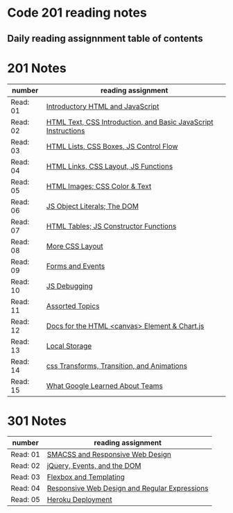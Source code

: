 # Code 201 reading notes

## Daily reading assignnment table of contents

# 201 Notes

number| reading assignment
---- | ----
Read: 01 | [Introductory HTML and JavaScript](https://will-ing.github.io/reading-notes/class-01)
Read: 02 | [HTML Text, CSS Introduction, and Basic JavaScript Instructions](https://will-ing.github.io/reading-notes/class-02)
Read: 03 | [HTML Lists, CSS Boxes, JS Control Flow](https://will-ing.github.io/reading-notes/class-03)
Read: 04 | [HTML Links, CSS Layout, JS Functions](https://will-ing.github.io/reading-notes/class-04)
Read: 05 | [HTML Images; CSS Color & Text](https://will-ing.github.io/reading-notes/class-05)
Read: 06 | [JS Object Literals; The DOM](https://will-ing.github.io/reading-notes/class-06)
Read: 07 | [HTML Tables; JS Constructor Functions](https://will-ing.github.io/reading-notes/class-07)
Read: 08 | [More CSS Layout](https://will-ing.github.io/reading-notes/class-08)
Read: 09 | [Forms and Events](https://will-ing.github.io/reading-notes/class-09)
Read: 10 | [JS Debugging](https://will-ing.github.io/reading-notes/class-10)
Read: 11 | [Assorted Topics](https://will-ing.github.io/reading-notes/class-11)
Read: 12 | [Docs for the HTML \<canvas> Element & Chart.js](https://will-ing.github.io/reading-notes/class-12)
Read: 13 | [Local Storage](https://will-ing.github.io/reading-notes/class-13)
Read: 14 | [css Transforms, Transition, and Animations](https://will-ing.github.io/reading-notes/class-14)
Read: 15 | [What Google Learned About Teams](https://will-ing.github.io/reading-notes/class-15)

# 301 Notes

number| reading assignment
---- | ----
Read: 01 | [SMACSS and Responsive Web Design](https://will-ing.github.io/reading-notes/301-notes/read-01)
Read: 02 | [jQuery, Events, and the DOM](https://will-ing.github.io/reading-notes/301-notes/read-02)
Read: 03 | [ Flexbox and Templating](https://will-ing.github.io/reading-notes/301-notes/read-03)
Read: 04 | [Responsive Web Design and Regular Expressions](https://will-ing.github.io/reading-notes/301-notes/read-04)
Read: 05 | [Heroku Deployment](https://will-ing.github.io/reading-notes/301-notes/read-05)